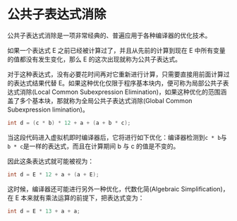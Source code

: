 # 公共子表达式消除

公共子表达式消除是一项非常经典的、普遍应用于各种编译器的优化技术。

如果一个表达式 E 之前已经被计算过了，并且从先前的计算到现在 E 中所有变量的值都没有发生变化，那么 E 的这次出现就称为公共子表达式。

对于这种表达式，没有必要花时间再对它重新进行计算，只需要直接用前面计算过的表达式结果代替 E。如果这种优化仅限于程序基本块内，便可称为局部公共子表达式消除(Local Common Subexpression Elimination)，如果这种优化的范围涵盖了多个基本块，那就称为全局公共子表达式消除(Global Common Subexpression limination)。

```java
int d = (c * b) * 12 + a + (a + b * c);
```

当这段代码进入虚拟机即时编译器后，它将进行如下优化：编译器检测到`c * b`与`b * c`是一样的表达式，而且在计算期间 b 与 c 的值是不变的。

因此这条表达式就可能被视为：

```java
int d = E * 12 + a + (a + E);
```

这时候，编译器还可能进行另外一种优化，代数化简(Algebraic Simplification)，在 E 本来就有乘法运算的前提下，把表达式变为：

```java
int d = E * 13 + a + a;
```
